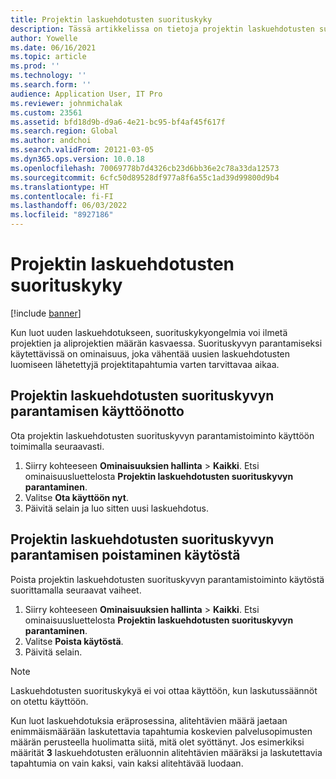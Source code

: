 ```yaml
---
title: Projektin laskuehdotusten suorituskyky
description: Tässä artikkelissa on tietoja projektin laskuehdotusten suorituskykyparannuksista.
author: Yowelle
ms.date: 06/16/2021
ms.topic: article
ms.prod: ''
ms.technology: ''
ms.search.form: ''
audience: Application User, IT Pro
ms.reviewer: johnmichalak
ms.custom: 23561
ms.assetid: bfd18d9b-d9a6-4e21-bc95-bf4af45f617f
ms.search.region: Global
ms.author: andchoi
ms.search.validFrom: 20121-03-05
ms.dyn365.ops.version: 10.0.18
ms.openlocfilehash: 70069778b7d4326cb23d6bb36e2c78a33da12573
ms.sourcegitcommit: 6cfc50d89528df977a8f6a55c1ad39d99800d9b4
ms.translationtype: HT
ms.contentlocale: fi-FI
ms.lasthandoff: 06/03/2022
ms.locfileid: "8927186"
---
```

# <a name="project-invoice-proposal-performance"></a>Projektin laskuehdotusten suorituskyky

[!include [banner](../includes/banner.md)]

Kun luot uuden laskuehdotukseen, suorituskykyongelmia voi ilmetä projektien ja aliprojektien määrän kasvaessa. Suorituskyvyn parantamiseksi käytettävissä on ominaisuus, joka vähentää uusien laskuehdotusten luomiseen lähetettyjä projektitapahtumia varten tarvittavaa aikaa.

## <a name="enable-project-invoice-proposal-performance-enhancement"></a>Projektin laskuehdotusten suorituskyvyn parantamisen käyttöönotto
Ota projektin laskuehdotusten suorituskyvyn parantamistoiminto käyttöön toimimalla seuraavasti.

1.  Siirry kohteeseen **Ominaisuuksien hallinta** > **Kaikki**. Etsi ominaisuusluettelosta **Projektin laskuehdotusten suorituskyvyn parantaminen**.
2.  Valitse **Ota käyttöön nyt**.
3.  Päivitä selain ja luo sitten uusi laskuehdotus.

## <a name="turn-off-project-invoice-proposal-performance-enhancement"></a>Projektin laskuehdotusten suorituskyvyn parantamisen poistaminen käytöstä
Poista projektin laskuehdotusten suorituskyvyn parantamistoiminto käytöstä suorittamalla seuraavat vaiheet.

1.  Siirry kohteeseen **Ominaisuuksien hallinta** > **Kaikki**. Etsi ominaisuusluettelosta **Projektin laskuehdotusten suorituskyvyn parantaminen**.
2.  Valitse **Poista käytöstä**.
3.  Päivitä selain.

> [!NOTE]
> Laskuehdotusten suorituskykyä ei voi ottaa käyttöön, kun laskutussäännöt on otettu käyttöön.
> 
> Kun luot laskuehdotuksia eräprosessina, alitehtävien määrä jaetaan enimmäismäärään laskutettavia tapahtumia koskevien palvelusopimusten määrän perusteella huolimatta siitä, mitä olet syöttänyt. Jos esimerkiksi määrität **3** laskuehdotusten eräluonnin alitehtävien määräksi ja laskutettavia tapahtumia on vain kaksi, vain kaksi alitehtävää luodaan.

